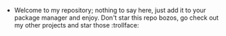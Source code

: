 * Welcome to my repository; nothing to say here, just add it to your package manager and enjoy. Don't star this repo bozos, go check out my other projects and star those :trollface:
